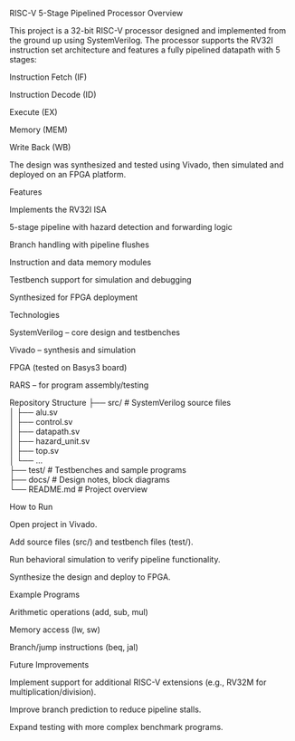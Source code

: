 RISC-V 5-Stage Pipelined Processor
Overview

This project is a 32-bit RISC-V processor designed and implemented from the ground up using SystemVerilog. The processor supports the RV32I instruction set architecture and features a fully pipelined datapath with 5 stages:

Instruction Fetch (IF)

Instruction Decode (ID)

Execute (EX)

Memory (MEM)

Write Back (WB)

The design was synthesized and tested using Vivado, then simulated and deployed on an FPGA platform.

Features

Implements the RV32I ISA

5-stage pipeline with hazard detection and forwarding logic

Branch handling with pipeline flushes

Instruction and data memory modules

Testbench support for simulation and debugging

Synthesized for FPGA deployment

Technologies

SystemVerilog – core design and testbenches

Vivado – synthesis and simulation

FPGA (tested on Basys3 board)

RARS – for program assembly/testing

Repository Structure
├── src/               # SystemVerilog source files  
│   ├── alu.sv  
│   ├── control.sv  
│   ├── datapath.sv  
│   ├── hazard_unit.sv  
│   ├── top.sv  
│   └── ...  
├── test/              # Testbenches and sample programs  
├── docs/              # Design notes, block diagrams  
└── README.md          # Project overview

How to Run

Open project in Vivado.

Add source files (src/) and testbench files (test/).

Run behavioral simulation to verify pipeline functionality.

Synthesize the design and deploy to FPGA.

Example Programs

Arithmetic operations (add, sub, mul)

Memory access (lw, sw)

Branch/jump instructions (beq, jal)

Future Improvements

Implement support for additional RISC-V extensions (e.g., RV32M for multiplication/division).

Improve branch prediction to reduce pipeline stalls.

Expand testing with more complex benchmark programs.
